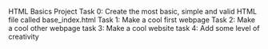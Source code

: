 HTML Basics Project
Task 0: Create the most basic, simple and valid HTML file called base_index.html
Task 1: Make a cool first webpage
Task 2: Make a cool other webpage
task 3: Make a cool website
task 4: Add some level of creativity

